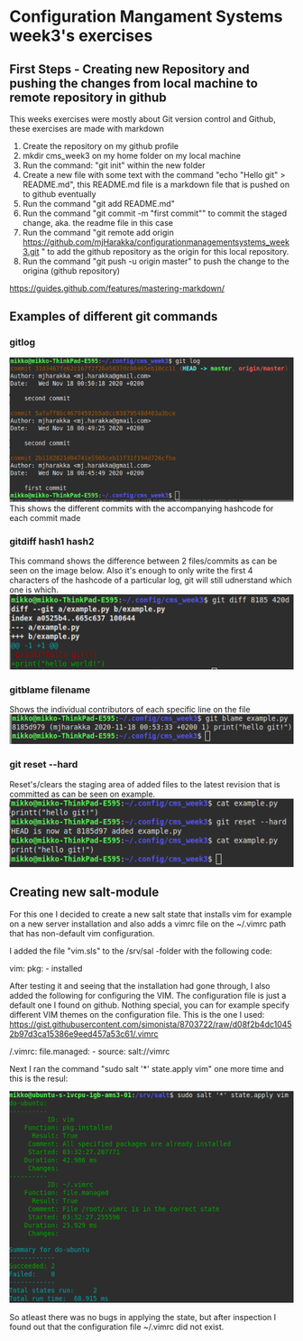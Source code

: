 # Configuration Mangament Systems week3's exercises
## First Steps - Creating new Repository and pushing the changes from local machine to remote repository in github

This weeks exercises were mostly about Git version control and Github, these exercises are made with markdown

1. Create the repository on my github profile
1. mkdir cms_week3 on my home folder on my local machine
1. Run the command: "git init" within the new folder
1. Create a new file with some text with the command "echo "Hello git" > README.md", this README.md file is a markdown file that is pushed on to github eventually
1. Run the command "git add README.md"
1. Run the command "git commit -m "first commit"" to commit the staged change, aka. the readme file in this case
1. Run the command "git remote add origin https://github.com/mjHarakka/configurationmanagementsystems_week3.git " to add the github repository as the origin for this local repository.
1. Run the command "git push -u origin master" to push the change to the origina (github repository)

https://guides.github.com/features/mastering-markdown/

## Examples of different git commands

### gitlog
![git log](https://github.com/mjHarakka/configurationmanagementsystems_week3/blob/master/images/gitlog.png)
This shows the different commits with the accompanying hashcode for each commit made

### gitdiff hash1 hash2
This command shows the difference between 2 files/commits as can be seen on the image below. Also it's enough to only write the first 4 characters of the hashcode of a particular log, git will still udnerstand which one is which.
![git diff](https://github.com/mjHarakka/configurationmanagementsystems_week3/blob/master/images/gitdiff.png)
### gitblame filename 
Shows the individual contributors of each specific line on the file
![git blame](https://github.com/mjHarakka/configurationmanagementsystems_week3/blob/master/images/gitblame.png)
### git reset --hard
Reset's/clears the staging area of added files to the latest revision that is committed as can be seen on example.
![git reset](https://github.com/mjHarakka/configurationmanagementsystems_week3/blob/master/images/gitreset.png)

## Creating new salt-module

For this one I decided to create a new salt state that installs vim for example on a new server installation and also adds a vimrc file on the ~/.vimrc path that has non-default vim configuration.

I added the file "vim.sls" to the /srv/sal -folder with the following code:

vim:
  pkg:
    - installed

After testing it and seeing that the installation had gone through, I also added the following for configuring the VIM.
The configuration file is just a default one I found on github. Nothing special, you can for example specify different VIM themes on the configuration file. This is the one I used: https://gist.githubusercontent.com/simonista/8703722/raw/d08f2b4dc10452b97d3ca15386e9eed457a53c61/.vimrc

/.vimrc:
  file.managed:
    - source: salt://vimrc

Next I ran the command "sudo salt '*' state.apply vim" one more time and this is the resul:

![vim salt](https://github.com/mjHarakka/configurationmanagementsystems_week3/blob/master/images/vim.png)

So atleast there was no bugs in applying the state, but after inspection I found out that the configuration file ~/.vimrc did not exist.


